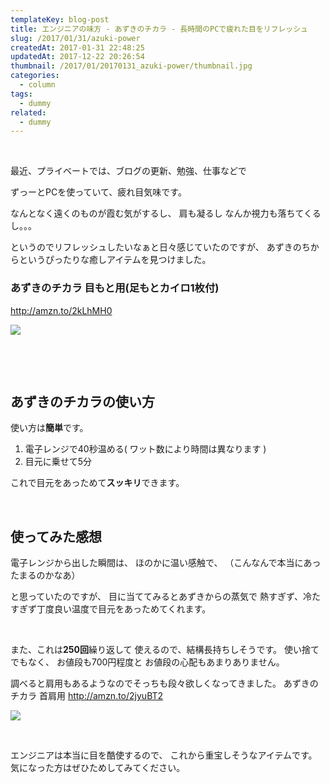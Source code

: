 ```yaml
---
templateKey: blog-post
title: エンジニアの味方 - あずきのチカラ - 長時間のPCで疲れた目をリフレッシュ
slug: /2017/01/31/azuki-power
createdAt: 2017-01-31 22:48:25
updatedAt: 2017-12-22 20:26:54
thumbnail: /2017/01/20170131_azuki-power/thumbnail.jpg
categories:
  - column
tags:
  - dummy
related:
  - dummy
---
```



&nbsp;

最近、プライベートでは、ブログの更新、勉強、仕事などで

ずっーとPCを使っていて、疲れ目気味です。

なんとなく遠くのものが霞む気がするし、
肩も凝るし
なんか視力も落ちてくるし。。。

というのでリフレッシュしたいなぁと日々感じていたのですが、
あずきのちからというぴったりな癒しアイテムを見つけました。


### あずきのチカラ 目もと用(足もとカイロ1枚付)

http://amzn.to/2kLhMH0

<a href="https://www.amazon.co.jp/dp/B01MYLZO9Z/ref=as_li_ss_il?ie=UTF8&amp;qid=1485868965&amp;sr=8-1&amp;keywords=%E3%81%82%E3%81%9A%E3%81%8D%E3%81%AE%E3%83%81%E3%82%AB%E3%83%A9&amp;linkCode=li3&amp;tag=llg01-22&amp;linkId=72b83578840570ad74b155e6d70f078a" target="_blank" rel="noopener noreferrer"><img src="//ws-fe.amazon-adsystem.com/widgets/q?_encoding=UTF8&amp;ASIN=B01MYLZO9Z&amp;Format=_SL250_&amp;ID=AsinImage&amp;MarketPlace=JP&amp;ServiceVersion=20070822&amp;WS=1&amp;tag=llg01-22" border="0" /></a><img style="border: none !important; margin: 0px !important;" src="https://ir-jp.amazon-adsystem.com/e/ir?t=llg01-22&amp;l=li3&amp;o=9&amp;a=B01MYLZO9Z" alt="" width="1" height="1" border="0" />

&nbsp;

&nbsp;
<h2>あずきのチカラの使い方</h2>

使い方は<strong>簡単</strong>です。

1. 電子レンジで40秒温める( ワット数により時間は異なります )
2. 目元に乗せて5分

これで目元をあっためて<strong>スッキリ</strong>できます。

&nbsp;
<h2>使ってみた感想</h2>

電子レンジから出した瞬間は、
ほのかに温い感触で、
（こんなんで本当にあったまるのかなあ）

と思っていたのですが、
目に当ててみるとあずきからの蒸気で
熱すぎず、冷たすぎず丁度良い温度で目元をあっためてくれます。

&nbsp;

また、これは**250回**繰り返して
使えるので、結構長持ちしそうです。
使い捨てでもなく、
お値段も700円程度と
お値段の心配もあまりありません。

調べると肩用もあるようなのでそっちも段々欲しくなってきました。
あずきのチカラ 首肩用
<a href="http://amzn.to/2jyuBT2">http://amzn.to/2jyuBT2</a>

<a href="https://www.amazon.co.jp/%E3%81%82%E3%81%9A%E3%81%8D%E3%81%AE%E3%83%81%E3%82%AB%E3%83%A9-%E9%A6%96%E8%82%A9%E7%94%A8/dp/B002L1609Q/ref=as_li_ss_il?ie=UTF8&amp;qid=1485868965&amp;sr=8-2&amp;keywords=%E3%81%82%E3%81%9A%E3%81%8D%E3%81%AE%E3%83%81%E3%82%AB%E3%83%A9&amp;linkCode=li2&amp;tag=llg01-22&amp;linkId=8d130f4b4c359e6e16b2a804c4e61b70" target="_blank" rel="noopener noreferrer"><img src="//ws-fe.amazon-adsystem.com/widgets/q?_encoding=UTF8&amp;ASIN=B002L1609Q&amp;Format=_SL160_&amp;ID=AsinImage&amp;MarketPlace=JP&amp;ServiceVersion=20070822&amp;WS=1&amp;tag=llg01-22" border="0" /></a><img style="border: none !important; margin: 0px !important;" src="https://ir-jp.amazon-adsystem.com/e/ir?t=llg01-22&amp;l=li2&amp;o=9&amp;a=B002L1609Q" alt="" width="1" height="1" border="0" />

&nbsp;

エンジニアは本当に目を酷使するので、
これから重宝しそうなアイテムです。
気になった方はぜひためしてみてください。
